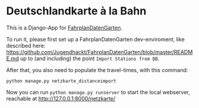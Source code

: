 # Deutschlandkarte à la Bahn
This is a Django-App for [FahrplanDatenGarten](https://github.com/jugendhackt/fahrplandatengarten).

To run it, please first set up a FahrplanDatenGarten dev-enviroment, like described here: https://github.com/Jugendhackt/FahrplanDatenGarten/blob/master/README.md up to (and including) the point `Import Stations from DB`.

After that, you also need to populate the travel-times, with this command:
```
python manage.py netzkarte_distanceimport
```
Now you can run `python manage.py runserver` to start the local webserver, reachable at http://127.0.0.1:8000/netzkarte/
